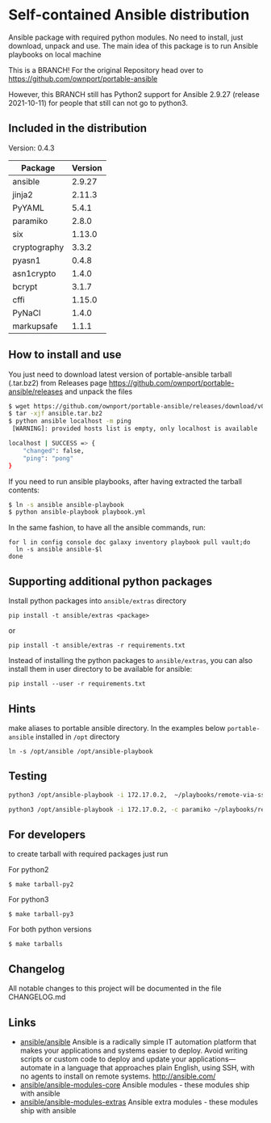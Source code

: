 # Self-contained Ansible distribution

Ansible package with required python modules. No need to install, just download, unpack and use. The main idea of this package is to run Ansible playbooks on local machine

This is a BRANCH! For the original Repository head over to https://github.com/ownport/portable-ansible

However, this BRANCH still has Python2 support for Ansible 2.9.27 (release 2021-10-11) for people that still can not go to python3.


## Included in the distribution

Version: 0.4.3

| Package    | Version |
| --------   | ------- |
| ansible    | 2.9.27  |
| jinja2     | 2.11.3  |
| PyYAML     | 5.4.1   |
| paramiko   | 2.8.0   |
| six        | 1.13.0  |
| cryptography | 3.3.2 |
| pyasn1     | 0.4.8   |
| asn1crypto | 1.4.0   |
| bcrypt     | 3.1.7   |
| cffi       | 1.15.0  |
| PyNaCl     | 1.4.0   |
| markupsafe | 1.1.1   |

## How to install and use

You just need to download latest version of portable-ansible tarball (.tar.bz2) from
Releases page https://github.com/ownport/portable-ansible/releases and unpack the files

```sh
$ wget https://github.com/ownport/portable-ansible/releases/download/v0.4.3/portable-ansible-v0.4.3-py2.tar.bz2 -O ansible.tar.bz2
$ tar -xjf ansible.tar.bz2
$ python ansible localhost -m ping
 [WARNING]: provided hosts list is empty, only localhost is available

localhost | SUCCESS => {
    "changed": false,
    "ping": "pong"
}
```
If you need to run ansible playbooks, after having extracted the tarball contents:

```sh
$ ln -s ansible ansible-playbook
$ python ansible-playbook playbook.yml
```

In the same fashion, to have all the ansible commands, run:
```
for l in config console doc galaxy inventory playbook pull vault;do
  ln -s ansible ansible-$l
done
```

## Supporting additional python packages

Install python packages into `ansible/extras` directory
```
pip install -t ansible/extras <package>
```
or 
```
pip install -t ansible/extras -r requirements.txt
```

Instead of installing the python packages to `ansible/extras`, you can also install them in user directory to be available for ansible:
```
pip install --user -r requirements.txt
```

## Hints

make aliases to portable ansible directory. In the examples below `portable-ansible` installed in `/opt` directory
```
ln -s /opt/ansible /opt/ansible-playbook
```

## Testing

```sh
python3 /opt/ansible-playbook -i 172.17.0.2,  ~/playbooks/remote-via-ssh-key.yaml
```

```sh
python3 /opt/ansible-playbook -i 172.17.0.2, -c paramiko ~/playbooks/remote-via-username-and-password.yaml  --ask-pass
```

## For developers

to create tarball with required packages just run

For python2
```
$ make tarball-py2
```
For python3
```
$ make tarball-py3
```
For both python versions
```
$ make tarballs
```

## Changelog

All notable changes to this project will be documented in the file CHANGELOG.md


## Links

- [ansible/ansible](https://github.com/ansible/ansible) Ansible is a radically simple IT automation platform that makes your applications and systems easier to deploy. Avoid writing scripts or custom code to deploy and update your applications— automate in a language that approaches plain English, using SSH, with no agents to install on remote systems. http://ansible.com/
- [ansible/ansible-modules-core](https://github.com/ansible/ansible-modules-core) Ansible modules - these modules ship with ansible
- [ansible/ansible-modules-extras](https://github.com/ansible/ansible-modules-extras) Ansible extra modules - these modules ship with ansible
